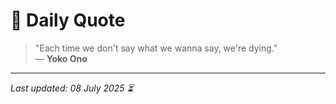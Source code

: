 # 📜 Daily Quote

> "Each time we don't say what we wanna say, we're dying."  
> — **Yoko Ono**

---

_Last updated: 08 July 2025 ⏳_
